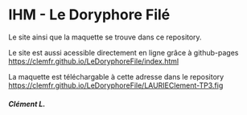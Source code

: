 # IHM - Le Doryphore Filé
Le site ainsi que la maquette se trouve dans ce repository.

Le site est aussi acessible directement en ligne grâce à github-pages
https://clemfr.github.io/LeDoryphoreFile/index.html

La maquette est téléchargable à cette adresse dans le repository
https://clemfr.github.io/LeDoryphoreFile/LAURIEClement-TP3.fig

##### Clément L.